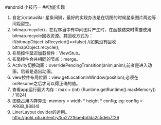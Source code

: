 #android 小技巧一
##功能实现
1. 自定义statusBar 星条间隔，最好的实现办法是在切图的时候星条图片两边等间距留空。
2. bitmap.recycle()，在程序当中有中间图片产生时，在函数结束时需要使用bitmap.recycle回收资源。其回收方式为：<br>
if(bitmapObject.isRecycled()==false) //如果没有回收<br>
 bitmapObject.recycle();<br>
3. 布局控件延迟加载控件：ViewStub。
4. 布局控件合并相同的节点：merge。
5. Activity切换动画：overridePendingTransition(anim,anim);前者是进入动画，后者是退出动画。
6. view控件布局位置：view.getLocationInWindow(position);必须在onResume之后才可以得正确的值。
7. 查看app运行最大内存：max = (int) (Runtime.getRuntime().maxMemory() / 1024)
8. 图像占用内存算法: memory = width * height * config;  eg: config = ARGB_888(4)
9. LinerLayout devider的运用。http://gold.xitu.io/entry/55272f6ae4b0da2c5deb7f26
